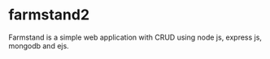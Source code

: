 # farmstand2
Farmstand is a simple web application with CRUD using node js, express js, mongodb and ejs.

